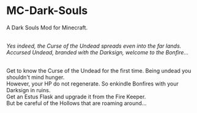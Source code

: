 # MC-Dark-Souls
A Dark Souls Mod for Minecraft.<br><br>


*Yes indeed, the Curse of the Undead spreads even into the far lands. Accursed Undead, branded with the Darksign, welcome to the Bonfire...*<br><br>


Get to know the Curse of the Undead for the first time. Being undead you shouldn't mind hunger.<br>
However, your HP do not regenerate. So enkindle Bonfires with your Darksign in ruins.<br>
Get an Estus Flask and upgrade it from the Fire Keeper.<br>
But be careful of the Hollows that are roaming around...<br>
